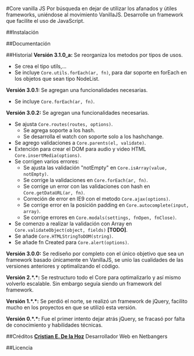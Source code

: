 #Core vanilla JS
Por búsqueda en dejar de utilizar los afanados y útiles frameworks, uniéndose al movimiento VanillaJS. Desarrolle un framework que facilite el uso de JavaScript.

##Instalación

##Documentación

##Historial
__Versión 3.1.0_a:__ Se reorganiza los metodos por tipos de usos.
-	Se crea el tipo utils,...
-	Se incluye `Core.utils.forEach(ar, fn)`, para dar soporte en forEach en los objetos que sean tipo NodeList.

__Versión 3.0.1:__ Se agregan una funcionalidades necesarias.
-	Se incluye `Core.forEach(ar, fn)`.

__Versión 3.0.2:__ Se agregan una funcionalidades necesarias.
-	Se ajusta `Core.routes(routes, options)`.
	-	Se agrega soporte a los hash.
	-	Se desarrolla el watch con soporte solo a los hashchange.
-	Se agrego validaciones a `Core.parents(el, validate)`.
-	Extención para crear el DOM para audio y video HTML `Core.insertMedia(options)`.
-	Se corrigen varios errores:
	-	Se ajusta las validación "notEmpty" en `Core.isArray(value, notEmpty)`.
	-	Se corrige la validaciones en `Core.forEach(ar, fn)`.
	-	Se corrige un error con las validaciones con hash en `Core.getDataURL(ar, fn)`.
	-	Correción de error en IE9 con el metodo `Core.ajax(options)`.
	-	Se corrige error en la posición padding en `Core.autocomplete(input, array)`.
	-	Se corrige errores en `Core.modals(settings, fnOpen, fnClose)`.
-	Se comenzo a realizar la validación con Array en `Core.validateObject(object, fields)` __\[TODO\]__.
-	Se añade `Core.HTMLStringToDOM(string)`.
-	Se añade fn Created para `Core.alert(options)`.

__Versión 3.0.0:__ Se rediseño por completo con el único objetivo que sea un framework basado únicamente en VanillaJS, se unio las cualidades de las versiones anteriores y optimalizando el código.

__Versión 2.\*.\*:__ Se restructuro todo el Core para optimalizarlo y así mismo volverlo escalable. Sin embargo seguía siendo un framework del framework.

__Versión 1.\*.\*:__ Se perdió el norte, se realizó un framework de jQuery, facilito mucho en los proyectos en que se utilizó esta versión.

__Versión 0.\*.\*:__ Fue el primer intento dejar atrás jQuery, se fracasó por falta de conocimiento y habilidades técnicas.

##Créditos
__[Cristian E. De la Hoz](mailto:me@yocristian.com)__ Desarrollador Web en Netbangers

##Licencia